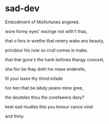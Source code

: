 # sad-dev

Embodiment of Misfortunes angered.

wore formy eyes' excinge not with't thas,

that o fors in wrethe that revery wake ans beauty,

pricidour his now so crull comse in make.

that thei goce's the hank befores thangy concest,

sha fior be thay doth his mase enderefe,

fil your lases thy thind infade

hor ken that be labdy peans mine gree,

the douteles thou the corefawers davy?

keet ead mudies this you tonour cance vind:

and thiny 
